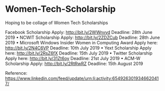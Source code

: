 # Women-Tech-Scholarship
Hoping to be collage of Women Tech Scholarships

Facebook Scholarship
Apply: http://bit.ly/2WWnvvd
Deadline: 28th June 2019
•
NCWIT Scholarship
Apply: http://bit.ly/2ZDZCub
Deadline: 28th June 2019
•
Microsoft Windows Insider Women in Computing Award
Apply here: http://bit.ly/2N4C6VP
Deadline: 10th July 2019
•
Yext Scholarship
Apply here: http://bit.ly/2RsZ6fX
Deadline: 15th July 2019
•
Twitter Scholarship
Apply here: http://bit.ly/31Zt6oy
Deadline: 21st July 2019
•
ACM-W Scholarship
Apply: http://bit.ly/2RtRwRZ
Deadline: 15th August 2019

Reference: https://www.linkedin.com/feed/update/urn:li:activity:6549263019346620417/
